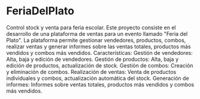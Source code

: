 # FeriaDelPlato

Control stock y venta para feria escolar.
Este proyecto consiste en el desarrollo de una plataforma de ventas para un evento llamado "Feria del Plato".
La plataforma permite gestionar vendedores, productos, combos, realizar ventas y generar informes sobre las ventas totales, productos más vendidos y combos más vendidos.
Características:
Gestión de vendedores: Alta, baja y edición de vendedores.
Gestión de productos: Alta, baja y edición de productos, actualización de stock.
Gestión de combos: Creación y eliminación de combos.
Realización de ventas: Venta de productos individuales y combos, actualización automática del stock.
Generación de informes: Informes sobre ventas totales, productos más vendidos y combos más vendidos.
